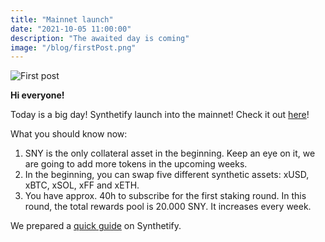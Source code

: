 ```yaml
---
title: "Mainnet launch"
date: "2021-10-05 11:00:00"
description: "The awaited day is coming"
image: "/blog/firstPost.png"
---
```


![First post](/blog/firstPost.png)

**Hi everyone!**

Today is a big day! Synthetify launch into the mainnet! Check it out [here](https://app.synthetify.io/staking)!

What you should know now:
1. SNY is the only collateral asset in the beginning. Keep an eye on it, we are going to add more tokens in the upcoming weeks.
2. In the beginning, you can swap five different synthetic assets: xUSD, xBTC, xSOL, xFF and xETH.
3. You have approx. 40h to subscribe for the first staking round. In this round, the total rewards pool is 20.000 SNY. It increases every week.

We prepared a [quick guide](../app-tutorial) on Synthetify.

